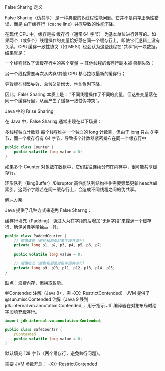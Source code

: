 False Sharing 定义

False Sharing（伪共享） 是一种典型的多线程性能问题。它并不是内存正确性错误，而是 由于缓存行（cache line）共享导致的性能下降。

在现代 CPU 中，缓存是按 缓存行（通常 64 字节） 为基本单位进行读写的。如果两个（或多个）线程操作的变量恰好落在同一个缓存行上，即使它们逻辑上没有关系，CPU 缓存一致性协议（如 MESI）也会认为这些线程在“共享”同一块数据。
结果就是：

一个线程修改了该缓存行中的某个变量 → 其他线程的缓存行副本被 强制失效；

另一个线程需要再次从内存/其他 CPU 核心拉取最新的缓存行；

导致缓存频繁失效、总线流量增大，性能急剧下降。

因此，False Sharing 本质上是：
“不同线程操作了不同的变量，但这些变量落在同一个缓存行里，从而产生了缓存一致性伪冲突”。

Java 中的 False Sharing

在 Java 中，False Sharing 通常出现在以下场景：

多线程独立计数器
每个线程维护一个独立的 long 计数器，但由于 long 只占 8 字节，而一个缓存行有 64 字节，导致多个计数器紧密排布在同一个缓存行中
```java
public class Counter {
    public volatile long value = 0;
}
```
如果多个 Counter 对象放在数组中，它们往往连续分布在内存中，很可能共享缓存行。

环形队列（RingBuffer）/Disruptor
高性能队列结构往往需要频繁更新 head/tail 索引，这两个字段若在同一缓存行上，会造成不同线程之间的伪共享。

解决方案

Java 提供了几种方式来避免 False Sharing：

缓存行填充（Padding）
通过人为在字段前后增加“无用字段”来撑满一个缓存行，确保关键字段独占一行。
```java
public class PaddedCounter {
    // 前置填充（避免和前面对象字段共享行）
    private long p1, p2, p3, p4, p5, p6, p7;
    
    public volatile long value = 0;
    
    // 后置填充（避免和后面对象字段共享行）
    private long p9, p10, p11, p12, p13, p14, p15;
}
```

缺点：浪费内存，但换取性能。

@Contended 注解（Java 8+，需 -XX:-RestrictContended）
JVM 提供了 @sun.misc.Contended 注解（Java 9 移到 jdk.internal.vm.annotation.Contended），用于指示 JIT 编译器在对象布局时给字段填充缓存行。
```java
import jdk.internal.vm.annotation.Contended;

public class SafeCounter {
    @Contended
    public volatile long value = 0;
}
```
默认填充 128 字节（两个缓存行，避免跨行问题）。

需要 JVM 参数开启：
-XX:-RestrictContended





